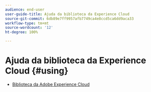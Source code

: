 ```yaml
---
audience: end-user
user-guide-title: Ajuda da biblioteca da Experience Cloud
source-git-commit: 6db89e7ff9957afb7749ca4e8ccd5ca6dd9aca33
workflow-type: tm+mt
source-wordcount: '12'
ht-degree: 100%

---
```



# Ajuda da biblioteca da Experience Cloud {#using}

+ [Biblioteca da Adobe Experience Cloud](c-library-about/overview.md)
